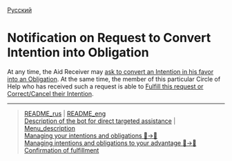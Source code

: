 [Русский](../../documents/notifications/request_for_translation.md)

# Notification on Request to Convert Intention into Obligation

At any time, the Aid Receiver may [ask to convert an Intention in his favor into an Obligation](../actions/request_for_transfer.md). 
At the same time, the member of this particular Circle of Help who has received such a request is able to [Fulfill this request or Correct/Cancel their Intention](../actions/correction_my_intention.md).

----
> [README_rus](../../README.md)  |     [README_eng](../../README_eng.md)  
> [Description of the bot for direct targeted assistance](../../documents_eng/index.md)    |  [Menu_description](../faq/menu.md)   
> [Managing your intentions and obligations 👤->👥](../actions/show_int_obl.md)  
> [Managing intentions and obligations to your advantage 👥->👤](../actions/show_int_obl_for_me.md)  
> [Confirmation of fulfillment](../actions/confirmation_of_transfer.md)
